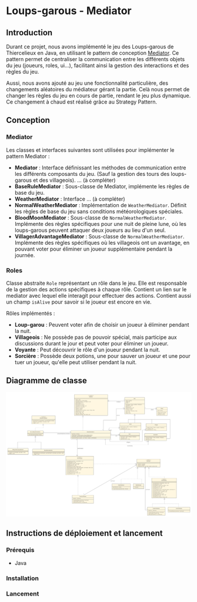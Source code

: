 # Loups-garous - Mediator

## Introduction

Durant ce projet, nous avons implémenté le jeu des Loups-garous de Thiercelieux en Java, en utilisant le pattern de
conception [Mediator](https://refactoring.guru/design-patterns/mediator). Ce pattern permet de centraliser la
communication entre les différents objets du jeu (joueurs, roles, ui…), facilitant ainsi la gestion des interactions
et des règles du jeu.

Aussi, nous avons ajouté au jeu une fonctionnalité particulière, des changements aléatoires du médiateur gérant la
partie. Celà nous permet de changer les règles du jeu en cours de partie, rendant le jeu plus dynamique. Ce changement à
chaud est réalisé grâce au Strategy Pattern.

## Conception

### Mediator

Les classes et interfaces suivantes sont utilisées pour implémenter le pattern Mediator :

- **Mediator** : Interface définissant les méthodes de communication entre les différents composants du jeu. (Sauf la
  gestion des tours des loups-garous et des villageois). ... (à compléter)
- **BaseRuleMediator** : Sous-classe de Mediator, implémente les règles de base du jeu.
- **WeatherMediator** : Interface ... (à compléter)
- **NormalWeatherMediator** : Implémentation de `WeatherMediator`. Définit les règles de base du jeu sans
  conditions météorologiques spéciales.
- **BloodMoonMediator** : Sous-classe de `NormalWeatherMediator`. Implémente des règles spécifiques pour une
  nuit de pleine lune, où les loups-garous peuvent attaquer deux joueurs au lieu d'un seul.
- **VillagerAdvantageMediator** :  Sous-classe de `NormalWeatherMediator`. Implémente des règles spécifiques où les
  villageois ont un avantage, en pouvant voter pour éliminer un joueur supplémentaire pendant la journée.

### Roles

Classe abstraite `Role` représentant un rôle dans le jeu. Elle est responsable de la gestion des actions spécifiques à
chaque rôle. Contient un lien sur le mediator avec lequel elle interagit pour effectuer des actions. Contient aussi un
champ `isAlive` pour savoir si le joueur est encore en vie.

Rôles implémentés :

- **Loup-garou** : Peuvent voter afin de choisir un joueur à éliminer pendant la nuit.
- **Villageois** : Ne possède pas de pouvoir spécial, mais participe aux discussions durant le jour et peut voter pour
  éliminer un joueur.
- **Voyante** : Peut découvrir le rôle d'un joueur pendant la nuit.
- **Sorcière** : Possède deux potions, une pour sauver un joueur et une pour tuer un joueur, qu'elle peut utiliser
  pendant la nuit.

## Diagramme de classe

![Diagramme de classe](./UML.png)

## Instructions de déploiement et lancement

### Prérequis

- Java

### Installation

### Lancement


